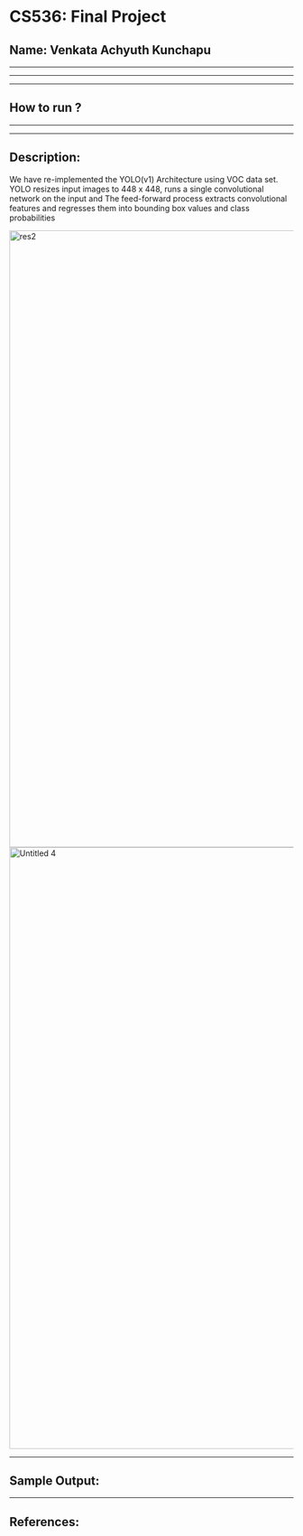 # CS536: Final Project
## Name: Venkata Achyuth Kunchapu 
-----------------------------------------------------------------------
-----------------------------------------------------------------------

-----------------------------------------------------------------------
## How to run ?


-----------------------------------------------------------------------



-----------------------------------------------------------------------
## Description:

We have re-implemented the YOLO(v1) Architecture using VOC data set.
YOLO resizes input images to 448 x 448, runs a single convolutional network on the input and The feed-forward process extracts convolutional features and regresses them into bounding box values and class probabilities


<img width="1093" alt="res2" src="https://user-images.githubusercontent.com/113220900/206961108-3dc1a92d-a0f1-4df5-a03c-eaf8837d3bee.png">
<img width="1066" alt="Untitled 4" src="https://user-images.githubusercontent.com/113220900/206961121-b6d649b3-3386-434b-8988-602c8bb4d1e5.png">




-----------------------------------------------------------------------
## Sample Output:





-----------------------------------------------------------------------
## References:






